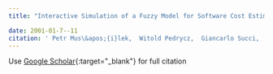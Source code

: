 ```yaml
---
title: "Interactive Simulation of a Fuzzy Model for Software Cost Estimation"

date: 2001-01-7--11
citation: ' Petr Mus\&apos;{i}lek,  Witold Pedrycz,  Giancarlo Succi,  Marek Reformat,  Nan Sun, &quot;Interactive Simulation of a Fuzzy Model for Software Cost Estimation.&quot;, 2001.'
---
```

Use [Google Scholar](https://scholar.google.com/scholar?q=Interactive+Simulation+of+a+Fuzzy+Model+for+Software+Cost+Estimation){:target="_blank"} for full citation